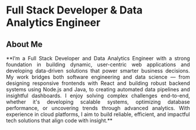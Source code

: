 # Full Stack Developer & Data Analytics Engineer


## About Me

<div align="justify">
**I’m a Full Stack Developer and Data Analytics Engineer with a strong foundation in building dynamic, user-centric web applications and developing data-driven solutions that power smarter business decisions. My work bridges both software engineering and data science — from designing responsive frontends with React and building robust backend systems using Node.js and Java, to creating automated data pipelines and insightful dashboards. I enjoy solving complex challenges end-to-end, whether it's developing scalable systems, optimizing database performance, or uncovering trends through advanced analytics. With experience in cloud platforms, I aim to build reliable, efficient, and impactful tech solutions that align code with insight.**
</div>


